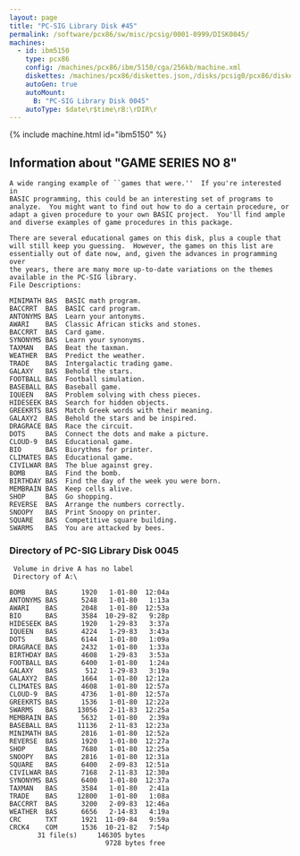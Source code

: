 ```yaml
---
layout: page
title: "PC-SIG Library Disk #45"
permalink: /software/pcx86/sw/misc/pcsig/0001-0999/DISK0045/
machines:
  - id: ibm5150
    type: pcx86
    config: /machines/pcx86/ibm/5150/cga/256kb/machine.xml
    diskettes: /machines/pcx86/diskettes.json,/disks/pcsig0/pcx86/diskettes.json
    autoGen: true
    autoMount:
      B: "PC-SIG Library Disk 0045"
    autoType: $date\r$time\rB:\rDIR\r
---
```


{% include machine.html id="ibm5150" %}

## Information about "GAME SERIES NO 8"

    A wide ranging example of ``games that were.''  If you're interested in
    BASIC programming, this could be an interesting set of programs to
    analyze.  You might want to find out how to do a certain procedure, or
    adapt a given procedure to your own BASIC project.  You'll find ample
    and diverse examples of game procedures in this package.
    
    There are several educational games on this disk, plus a couple that
    will still keep you guessing.  However, the games on this list are
    essentially out of date now, and, given the advances in programming over
    the years, there are many more up-to-date variations on the themes
    available in the PC-SIG library.
    File Descriptions:
    
    MINIMATH BAS  BASIC math program.
    BACCRRT  BAS  BASIC card program.
    ANTONYMS BAS  Learn your antonyms.
    AWARI    BAS  Classic African sticks and stones.
    BACCRRT  BAS  Card game.
    SYNONYMS BAS  Learn your synonyms.
    TAXMAN   BAS  Beat the taxman.
    WEATHER  BAS  Predict the weather.
    TRADE    BAS  Intergalactic trading game.
    GALAXY   BAS  Behold the stars.
    FOOTBALL BAS  Football simulation.
    BASEBALL BAS  Baseball game.
    IQUEEN   BAS  Problem solving with chess pieces.
    HIDESEEK BAS  Search for hidden objects.
    GREEKRTS BAS  Match Greek words with their meaning.
    GALAXY2  BAS  Behold the stars and be inspired.
    DRAGRACE BAS  Race the circuit.
    DOTS     BAS  Connect the dots and make a picture.
    CLOUD-9  BAS  Educational game.
    BIO      BAS  Biorythms for printer.
    CLIMATES BAS  Educational game.
    CIVILWAR BAS  The blue against grey.
    BOMB     BAS  Find the bomb.
    BIRTHDAY BAS  Find the day of the week you were born.
    MEMBRAIN BAS  Keep cells alive.
    SHOP     BAS  Go shopping.
    REVERSE  BAS  Arrange the numbers correctly.
    SNOOPY   BAS  Print Snoopy on printer.
    SQUARE   BAS  Competitive square building.
    SWARMS   BAS  You are attacked by bees.

### Directory of PC-SIG Library Disk 0045

     Volume in drive A has no label
     Directory of A:\

    BOMB     BAS      1920   1-01-80  12:04a
    ANTONYMS BAS      5248   1-01-80   1:13a
    AWARI    BAS      2048   1-01-80  12:53a
    BIO      BAS      3584  10-29-82   9:28p
    HIDESEEK BAS      1920   1-29-83   3:37a
    IQUEEN   BAS      4224   1-29-83   3:43a
    DOTS     BAS      6144   1-01-80   1:09a
    DRAGRACE BAS      2432   1-01-80   1:33a
    BIRTHDAY BAS      4608   1-29-83   3:53a
    FOOTBALL BAS      6400   1-01-80   1:24a
    GALAXY   BAS       512   1-29-83   3:19a
    GALAXY2  BAS      1664   1-01-80  12:12a
    CLIMATES BAS      4608   1-01-80  12:57a
    CLOUD-9  BAS      4736   1-01-80  12:57a
    GREEKRTS BAS      1536   1-01-80  12:22a
    SWARMS   BAS     13056   2-11-83  12:25a
    MEMBRAIN BAS      5632   1-01-80   2:39a
    BASEBALL BAS     11136   2-11-83  12:23a
    MINIMATH BAS      2816   1-01-80  12:52a
    REVERSE  BAS      1920   1-01-80  12:27a
    SHOP     BAS      7680   1-01-80  12:25a
    SNOOPY   BAS      2816   1-01-80  12:31a
    SQUARE   BAS      6400   2-09-83  12:51a
    CIVILWAR BAS      7168   2-11-83  12:30a
    SYNONYMS BAS      6400   1-01-80  12:37a
    TAXMAN   BAS      3584   1-01-80   2:41a
    TRADE    BAS     12800   1-01-80   1:08a
    BACCRRT  BAS      3200   2-09-83  12:46a
    WEATHER  BAS      6656   2-14-83   4:19a
    CRC      TXT      1921  11-09-84   9:59a
    CRCK4    COM      1536  10-21-82   7:54p
           31 file(s)     146305 bytes
                            9728 bytes free
